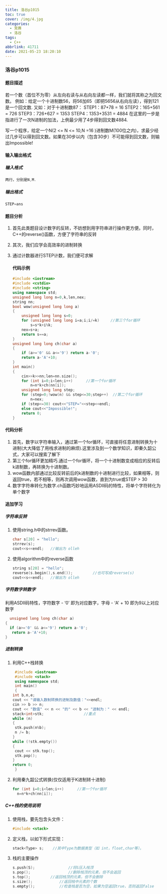 ```yaml
---
title: 洛谷p1015
toc: true
cover: /img/4.jpg
categories:
  - 竞赛
  - 洛谷
tags:
  - C++
abbrlink: 41711
date: 2021-05-23 18:20:10
---
```


### 洛谷p1015

#### 题目描述

若一个数（首位不为零）从左向右读与从右向左读都一样，我们就将其称之为回文数。
例如：给定一个十进制数56，将56加65（即把5656从右向左读），得到121是一个回文数.<!-- more -->
又如：对于十进制数87：
STEP1：87+78 = 16
STEP2：165+561 = 726
STEP3：726+627 = 1353
STEP4：1353+3531 = 4884
在这里的一步是指进行了一次N进制的加法，上例最少用了4步得到回文数4884.

写一个程序，给定一个N(2 <= N <= 10,N =16 )进制数M(100位之内)，求最少经过几步可以得到回文数。如果在30步以内（包含30步）不可能得到回文数，则输出Impossible!

#### 输入输出格式

##### 输入格式

```c++
两行，分别是N,M.
```

##### 输出格式

```c++
STEP=ans
```

#### 题目分析

1. 首先此类题目设计数字的反转，不妨想到用字符串进行操作更方便。同时，C++的reverse()函数，方便了字符串的反转

2. 其次，我们应学会高效率的进制转换

3. 通过计数器进行STEP计数，我们便可求解

   #### 代码示例

   ```c++
   #include <iostream>
   #include <cstdio>
   #include <string>
   using namespace std;
   unsigned long long n=0,k,len,nex;
   string nn;
   bool wow(unsigned long long a)
   {
       unsigned long long s=0;
       for (unsigned long long i=a;i;i/=k)     //第三个for循环
           s=s*k+i%k;
       nex=s+a;
       return s==a;
   }
   unsigned long long ch(char a)
   {
       if (a>='0' && a<='9') return a-'0';
       return a-'A'+10;
   }
   int main()
   {
       cin>>k>>nn;len=nn.size();
       for (int i=0;i<len;i++)      //第一个for循环
           n=n*k+ch(nn[i]);
       unsigned long long step;
       for (step=0;!wow(n) && step<=30;step++)  //第二个for循环
           n=nex;
       if (step<=30) cout<<"STEP="<<step<<endl;
       else cout<<"Impossible!";
       return 0;
   }
   ```

#### 代码分析

1. 首先，数字以字符串输入，通过第一个for循环，可直接将任意进制转换为十进制(大大降低了用栈求进制的麻烦).这里涉及到一个数学知识，即秦久韶公式，大家可以搜索了解下
2. 第三个for循环更加精巧.通过一个for循环，将一个十进制数变成相应的反转后k进制数，再转换为十进制数。
3. wow函数内部通过比较反转前后的k进制数的十进制进行比较，如果相等，则返回true，若不相等，则再次调用wow函数，直到为true或STEP > 30
4. 数字字符串转化为数字.ch函数巧妙地运用ASDII码的特性，将单个字符转化为单个数字

#### 追加学习

##### 字符串反转

1. 使用string.h中的strrev函数。

   ```c++
   char s[20] = "hello";
   strrev(s);
   cout<<s<<endl;   //输出为 olleh
   ```

2. 使用algorithm中的reverse函数

   ```c++
   string s[20] = "hello";
   reverse(s.begin(),s.end());         //也可写成reverse(s)
   cout<<s<<endl;   //输出为 olleh
   ```

##### 字符数字转数字

利用ASDII码特性，字符数字 - ‘0’ 即为对应数字，字母 - ‘A’ + 10 即为9以上对应数字

```c++
  unsigned long long ch(char a)
{
  if (a>='0' && a<='9') return a-'0';
   return a-'A'+10;
}
```



##### 进制转换

1. 利用C++栈转换

   ```c++
    #include <iostream>
    #include <stack>
    using namespace std;
    int main()
    {
   int b,n,e;
   cout << "请输入数制转换的进制及数值："<<endl;
   cin >> b >> n;
   cout << "数值" << n << "的" << b << "进制为：" << endl;
   stack<int>stk;                  //重点
   while (n)
   {
   	stk.push(n%b);
   	n /= b;
   }
   while (!stk.empty())
   {
   	cout << stk.top();
   	stk.pop();
   }
   return 0;
    }
   ```

2. 利用秦九韶公式转换(仅仅适用于K进制转十进制)

   ```c++
   for (int i=0;i<len;i++)      //第一个for循环
     n=n*k+ch(nn[i]);
   ```

##### C++栈的使用说明

1. 使用栈，要先包含头文件：

   ```c++
   #include <stack>
   ```

2. 定义栈，以如下形式实现：

   ```c++
   stack<Type> s;    //其中Type为数据类型（如 int，float,char等）。
   ```

3. 栈的主要操作

   ```c++
   s.push(S);		        //将S压入栈顶  
   s.pop();	                //删除栈顶的元素，但不会返回  
   s.top();			//返回栈顶的元素，但不会删除  
   s.size();			//返回栈中元素的个数  
   s.empty();			//检查栈是否为空，如果为空返回true，否则返回false
   ```
